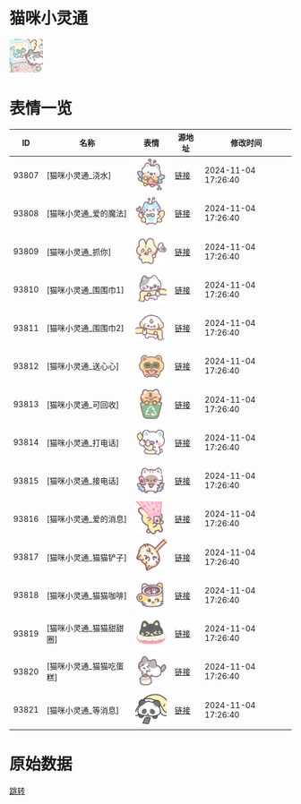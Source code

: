 # 猫咪小灵通

<img src="./cover.png" height="60" alt="cover" />

# 表情一览

|ID|名称|表情|源地址|修改时间|
|----|----|----|----|----|
|93807|[猫咪小灵通_浇水]|<img src="./pic/093807_%5B猫咪小灵通_浇水%5D.png" height="60" alt="浇水"/>|[链接](https://i0.hdslb.com/bfs/garb/26d4a9f37b071e899eee1e0b36fb49cf44be00a6.png)|2024-11-04 17:26:40|
|93808|[猫咪小灵通_爱的魔法]|<img src="./pic/093808_%5B猫咪小灵通_爱的魔法%5D.png" height="60" alt="爱的魔法"/>|[链接](https://i0.hdslb.com/bfs/garb/41af4d9ddfc490172ed2ba74d5279255736f25be.png)|2024-11-04 17:26:40|
|93809|[猫咪小灵通_抓你]|<img src="./pic/093809_%5B猫咪小灵通_抓你%5D.png" height="60" alt="抓你"/>|[链接](https://i0.hdslb.com/bfs/garb/884023413197bb0ce87975d439d847fb1ef1fb42.png)|2024-11-04 17:26:40|
|93810|[猫咪小灵通_围围巾1]|<img src="./pic/093810_%5B猫咪小灵通_围围巾1%5D.png" height="60" alt="围围巾1"/>|[链接](https://i0.hdslb.com/bfs/garb/b69fcdd511e9f6340ea67d89bb8db902f5dab467.png)|2024-11-04 17:26:40|
|93811|[猫咪小灵通_围围巾2]|<img src="./pic/093811_%5B猫咪小灵通_围围巾2%5D.png" height="60" alt="围围巾2"/>|[链接](https://i0.hdslb.com/bfs/garb/caa14a7d9f3eeac916b4a275e994fbb8d07dc9e3.png)|2024-11-04 17:26:40|
|93812|[猫咪小灵通_送心心]|<img src="./pic/093812_%5B猫咪小灵通_送心心%5D.png" height="60" alt="送心心"/>|[链接](https://i0.hdslb.com/bfs/garb/070bfc033768885cc05fb860c2bcaa6e981f237a.png)|2024-11-04 17:26:40|
|93813|[猫咪小灵通_可回收]|<img src="./pic/093813_%5B猫咪小灵通_可回收%5D.png" height="60" alt="可回收"/>|[链接](https://i0.hdslb.com/bfs/garb/3a30d8f9e0f87b9ca9f9577b5a12680cee64c638.png)|2024-11-04 17:26:40|
|93814|[猫咪小灵通_打电话]|<img src="./pic/093814_%5B猫咪小灵通_打电话%5D.png" height="60" alt="打电话"/>|[链接](https://i0.hdslb.com/bfs/garb/e35356c611129ace62b0a8fe50ab8a59ee42c72e.png)|2024-11-04 17:26:40|
|93815|[猫咪小灵通_接电话]|<img src="./pic/093815_%5B猫咪小灵通_接电话%5D.png" height="60" alt="接电话"/>|[链接](https://i0.hdslb.com/bfs/garb/ce4a9a7be6db008d583084fefda9c6005ee253a4.png)|2024-11-04 17:26:40|
|93816|[猫咪小灵通_爱的消息]|<img src="./pic/093816_%5B猫咪小灵通_爱的消息%5D.png" height="60" alt="爱的消息"/>|[链接](https://i0.hdslb.com/bfs/garb/2fceea674331c613a760fdcda0beab9fb0ec7b2b.png)|2024-11-04 17:26:40|
|93817|[猫咪小灵通_猫猫铲子]|<img src="./pic/093817_%5B猫咪小灵通_猫猫铲子%5D.png" height="60" alt="猫猫铲子"/>|[链接](https://i0.hdslb.com/bfs/garb/09a39b84a6ad32ae02fd63cc9e19e9f793e21816.png)|2024-11-04 17:26:40|
|93818|[猫咪小灵通_猫猫咖啡]|<img src="./pic/093818_%5B猫咪小灵通_猫猫咖啡%5D.png" height="60" alt="猫猫咖啡"/>|[链接](https://i0.hdslb.com/bfs/garb/e6d8b402d3a5659dc856e5251a623816773999bb.png)|2024-11-04 17:26:40|
|93819|[猫咪小灵通_猫猫甜甜圈]|<img src="./pic/093819_%5B猫咪小灵通_猫猫甜甜圈%5D.png" height="60" alt="猫猫甜甜圈"/>|[链接](https://i0.hdslb.com/bfs/garb/573f185d747a12e6db72b319971a266932261b9f.png)|2024-11-04 17:26:40|
|93820|[猫咪小灵通_猫猫吃蛋糕]|<img src="./pic/093820_%5B猫咪小灵通_猫猫吃蛋糕%5D.png" height="60" alt="猫猫吃蛋糕"/>|[链接](https://i0.hdslb.com/bfs/garb/0d5499865a3e495aa4839039329f687408dc8f21.png)|2024-11-04 17:26:40|
|93821|[猫咪小灵通_等消息]|<img src="./pic/093821_%5B猫咪小灵通_等消息%5D.png" height="60" alt="等消息"/>|[链接](https://i0.hdslb.com/bfs/garb/d434f3bbfa1216c7fcfdb98ddcd55f95f2d8c7e0.png)|2024-11-04 17:26:40|

# 原始数据

[跳转](./raw.json)


